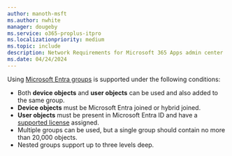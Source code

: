 ```yaml
---
author: manoth-msft
ms.author: nwhite
manager: dougeby
ms.service: o365-proplus-itpro
ms.localizationpriority: medium
ms.topic: include
description: Network Requirements for Microsoft 365 Apps admin center 
ms.date: 04/24/2024
---
```

<!--This file is shared by update-validation.md, cloud-update.md, inventory.md. Headings are driven by article context.-->
Using [Microsoft Entra groups](/entra/fundamentals/concept-learn-about-groups) is supported under the following conditions:

- Both **device objects** and **user objects** can be used and also added to the same group.
- **Device objects** must be Microsoft Entra joined or hybrid joined.
- **User objects** must be present in Microsoft Entra ID and have a [supported license](#licensing-requirements) assigned.
- Multiple groups can be used, but a single group should contain no more than 20,000 objects.
- Nested groups support up to three levels deep.
